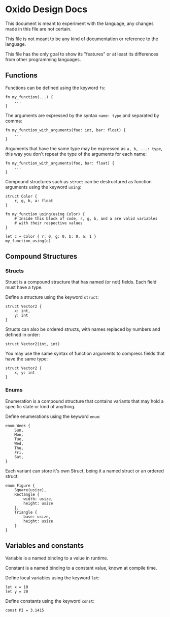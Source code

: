 
# Oxido Design Docs
This document is meant to experiment with the language, any changes made in this file are not certain.

This file is not meant to be any kind of documentation or reference to the language.

This file has the only goal to show its "features" or at least its differences from other programming languages.

## Functions

Functions can be defined using the keyword `fn`:

```
fn my_function(...) {
    ...
}
```

The arguments are expressed by the syntax `name: type` and separated by comma:
```
fn my_function_with_arguments(foo: int, bar: float) {
    ...
}
``` 

Arguments that have the same type may be expressed as `a, b, ...: type`, this way you don't repeat the type of the arguments for each name:
```
fn my_function_with_arguments(foo, bar: float) {
    ...
}
```

Compound structures such as `struct` can be destructured as function arguments using the keyword `using`:
```
struct Color {
    r, g, b, a: float
}

fn my_function_using(using Color) {
    # Inside this block of code, r, g, b, and a are valid variables
    # with their respective values
}

let c = Color { r: 0, g: 0, b: 0, a: 1 }
my_function_using(c)
```

## Compound Structures

### Structs
Struct is a compound structure that has named (or not) fields. Each field must have a type.

Define a structure using the keyword `struct`:
```
struct Vector2 {
    x: int,
    y: int
}
```

Structs can also be ordered structs, with names replaced by numbers and defined in order:
```
struct Vector2(int, int)
```

You may use the same syntax of function arguments to compress fields that have the same type:
```
struct Vector2 {
    x, y: int
}
```

### Enums
Enumeration is a compound structure that contains variants that may hold a specific state or kind of anything.

Define enumerations using the keyword `enum`:
```
enum Week {
    Sun,
    Mon,
    Tue,
    Wed,
    Thu,
    Fri,
    Sat,
}
```

Each variant can store it's own Struct, being it a named struct or an ordered struct:
```
enum Figure {
    Square(usize),
    Rectangle {
        width: usize,
        height: usize
    },
    Triangle {
        base: usize,
        height: usize
    }
}
```

## Variables and constants
Variable is a named binding to a value in runtime.

Constant is a named binding to a constant value, known at compile time.

Define local variables using the keyword `let`:
```
let x = 10
let y = 20
```

Define constants using the keyword `const`:
```
const PI = 3.1415
```
